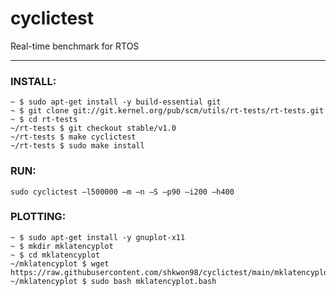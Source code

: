 # cyclictest
Real-time benchmark for RTOS

---

### INSTALL:

    ~ $ sudo apt-get install -y build-essential git
    ~ $ git clone git://git.kernel.org/pub/scm/utils/rt-tests/rt-tests.git
    ~ $ cd rt-tests
    ~/rt-tests $ git checkout stable/v1.0
    ~/rt-tests $ make cyclictest
    ~/rt-tests $ sudo make install
    
### RUN:

    sudo cyclictest –l500000 –m –n –S –p90 –i200 –h400
    
### PLOTTING:
    
    ~ $ sudo apt-get install -y gnuplot-x11
    ~ $ mkdir mklatencyplot
    ~ $ cd mklatencyplot
    ~/mklatencyplot $ wget https://raw.githubusercontent.com/shkwon98/cyclictest/main/mklatencyplot.bash
    ~/mklatencyplot $ sudo bash mklatencyplot.bash
